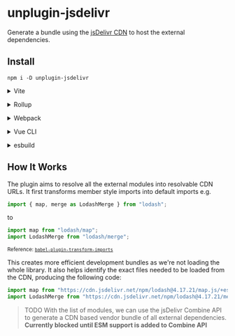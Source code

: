 # unplugin-jsdelivr

Generate a bundle using the [jsDelivr CDN](https://www.jsdelivr.com/) to host the external dependencies.

## Install

```shell
npm i -D unplugin-jsdelivr
```

<details>
<summary>Vite</summary><br>

```ts
// vite.config.ts
import jsDelivr from "unplugin-jsdelivr/vite";

export default defineConfig({
  plugins: [
    jsDelivr({
      /* options */
    }),
  ],
});
```

<br></details>

<details>
<summary>Rollup</summary><br>

```ts
// rollup.config.js
import jsDelivr from "unplugin-jsdelivr/rollup";

export default {
  plugins: [
    jsDelivr({
      /* options */
    }),
    // other plugins
  ],
};
```

<br></details>

<details>
<summary>Webpack</summary><br>

```ts
// webpack.config.js
module.exports = {
  /* ... */
  plugins: [
    require("unplugin-jsdelivr/webpack")({
      /* options */
    }),
  ],
};
```

<br></details>

<details>
<summary>Vue CLI</summary><br>

```ts
// vue.config.js
module.exports = {
  configureWebpack: {
    plugins: [
      require("unplugin-jsDelivr/webpack")({
        /* options */
      }),
    ],
  },
};
```

<br></details>

<details>
<summary>esbuild</summary><br>

```ts
// esbuild.config.js
import { build } from "esbuild";

build({
  /* ... */
  plugins: [
    require("unplugin-jsDelivr/esbuild")({
      /* options */
    }),
  ],
});
```

<br></details>

## How It Works

The plugin aims to resolve all the external modules into resolvable CDN URLs. It first transforms member style imports into default imports e.g.

```ts
import { map, merge as LodashMerge } from "lodash";
```

to

```ts
import map from "lodash/map";
import LodashMerge from "lodash/merge";
```

<sub>Reference: <code>[babel-plugin-transform-imports](https://www.npmjs.com/package/babel-plugin-transform-imports)</code></sub>

This creates more efficient development bundles as we're not loading the whole library. It also helps identify the exact files needed to be loaded from the CDN, producing the following code:

```ts
import map from "https://cdn.jsdelivr.net/npm/lodash@4.17.21/map.js/+esm";
import LodashMerge from "https://cdn.jsdelivr.net/npm/lodash@4.17.21/merge.js/+esm";
```

> TODO
> With the list of modules, we can use the jsDelivr Combine API to generate a CDN based vendor bundle of all external dependencies.
> **Currently blocked until ESM support is added to Combine API**
